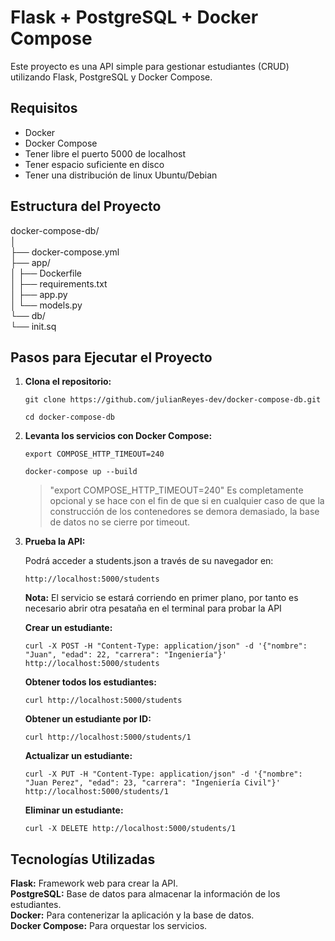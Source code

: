 # Flask + PostgreSQL + Docker Compose

Este proyecto es una API simple para gestionar estudiantes (CRUD) utilizando Flask, PostgreSQL y Docker Compose.

## Requisitos

- Docker
- Docker Compose
- Tener libre el puerto 5000 de localhost
- Tener espacio suficiente en disco
- Tener una distribución de linux Ubuntu/Debian

## Estructura del Proyecto

docker-compose-db/  
│  
├── docker-compose.yml  
├── app/  
│ ├── Dockerfile  
│ ├── requirements.txt  
│ ├── app.py  
│ └── models.py  
└── db/  
└── init.sq


## Pasos para Ejecutar el Proyecto

1. **Clona el repositorio:**

   ```
   git clone https://github.com/julianReyes-dev/docker-compose-db.git
   ```
   ```
   cd docker-compose-db
   ```

3. **Levanta los servicios con Docker Compose:**

   ```
   export COMPOSE_HTTP_TIMEOUT=240
   ```
   ```
   docker-compose up --build
   ```

   > "export COMPOSE_HTTP_TIMEOUT=240" Es completamente opcional y se hace con el fin de que si en cualquier caso de que la construcción de los contenedores se demora demasiado, la base de datos no se cierre por timeout.

5. **Prueba la API:**

   Podrá acceder a students.json a través de su navegador en:
   ```
   http://localhost:5000/students
   ```

   **Nota:** El servicio se estará corriendo en primer plano, por tanto es necesario abrir otra pesataña en el terminal para probar la API  

   **Crear un estudiante:**  
   ```
   curl -X POST -H "Content-Type: application/json" -d '{"nombre": "Juan", "edad": 22, "carrera": "Ingeniería"}' http://localhost:5000/students
   ```

   **Obtener todos los estudiantes:**  
   ```
   curl http://localhost:5000/students
   ```

   **Obtener un estudiante por ID:**  
   ```
   curl http://localhost:5000/students/1
   ```

   **Actualizar un estudiante:**  
   ```
   curl -X PUT -H "Content-Type: application/json" -d '{"nombre": "Juan Perez", "edad": 23, "carrera": "Ingeniería Civil"}' http://localhost:5000/students/1
   ```

   **Eliminar un estudiante:**  
   ```
   curl -X DELETE http://localhost:5000/students/1
   ```

## Tecnologías Utilizadas

**Flask:** Framework web para crear la API.  
**PostgreSQL:** Base de datos para almacenar la información de los estudiantes.  
**Docker:** Para contenerizar la aplicación y la base de datos.  
**Docker Compose:** Para orquestar los servicios.
